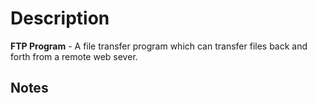 # Description

**FTP Program** - A file transfer program which can transfer files back and forth from a remote web sever.

## Notes
